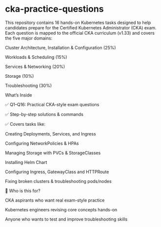 # cka-practice-questions

This repository contains 16 hands-on Kubernetes tasks designed to help candidates prepare for the Certified Kubernetes Administrator (CKA) exam.
Each question is mapped to the official CKA curriculum (v1.33) and covers the five major domains:

Cluster Architecture, Installation & Configuration (25%)

Workloads & Scheduling (15%)

Services & Networking (20%)

Storage (10%)

Troubleshooting (30%)

What’s Inside

✅ Q1–Q16: Practical CKA-style exam questions

✅ Step-by-step solutions & commands

✅ Covers tasks like:

Creating Deployments, Services, and Ingress

Configuring NetworkPolicies & HPAs

Managing Storage with PVCs & StorageClasses

Installing Helm Chart

Configuring Ingress, GatewayClass and HTTPRoute

Fixing broken clusters & troubleshooting pods/nodes

🔹 Who is this for?

CKA aspirants who want real exam-style practice

Kubernetes engineers revising core concepts hands-on

Anyone who wants to test and improve troubleshooting skills
